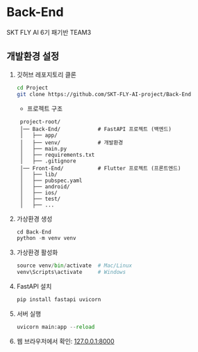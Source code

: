 # Back-End
SKT FLY AI 6기 패기반 TEAM3

## 개발환경 설정
1. 깃허브 레포지토리 클론
    
    ```bash
    cd Project
    git clone https://github.com/SKT-FLY-AI-project/Back-End
    ```
    - 프로젝트 구조
   ```
    project-root/
    │── Back-End/            # FastAPI 프로젝트 (백엔드)
    │   ├── app/
    │   ├── venv/            # 개발환경
    │   ├── main.py
    │   ├── requirements.txt
    │   ├── .gitignore
    │── Front-End/           # Flutter 프로젝트 (프론트엔드)
    │   ├── lib/
    │   ├── pubspec.yaml
    │   ├── android/
    │   ├── ios/
    │   ├── test/
    │   ├── ...
   ```
    
3. 가상환경 생성
    
    ```python
    cd Back-End
    python -m venv venv
    ```
    
4. 가상환경 활성화
    
    ```python
    source venv/bin/activate  # Mac/Linux
    venv\Scripts\activate     # Windows
    ```
    
5. FastAPI 설치
    
    ```python
    pip install fastapi uvicorn
    ```
    
6. 서버 실행
    
    ```python
    uvicorn main:app --reload
    ```
    
7. 웹 브라우저에서 확인: [127.0.0.1:8000](http://127.0.0.1:8000/)
